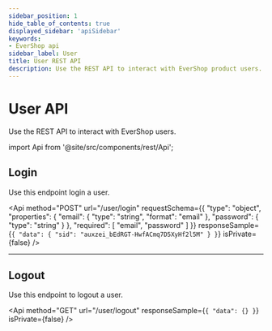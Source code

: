```yaml
---
sidebar_position: 1
hide_table_of_contents: true
displayed_sidebar: 'apiSidebar'
keywords:
- EverShop api
sidebar_label: User
title: User REST API
description: Use the REST API to interact with EverShop product users. Create, update, delete, and get users.
---
```


# User API

Use the REST API to interact with EverShop users.

import Api from '@site/src/components/rest/Api';

## Login

Use this endpoint login a user.

<Api
  method="POST"
  url="/user/login"
  requestSchema={{
  "type": "object",
  "properties": {
    "email": {
      "type": "string",
      "format": "email"
    },
    "password": {
      "type": "string"
    }
  },
  "required": [
    "email",
    "password"
  ]
}}
  responseSample={`{
  "data": {
    "sid": "auxzei_bEdRGT-HwfACmq7D5XyHf2l5M"
  }
}`}
  isPrivate={false}
 />

<hr/>

 ## Logout

Use this endpoint to logout a user.

<Api
  method="GET"
  url="/user/logout"
  responseSample={`{
  "data": {}
}`}
  isPrivate={false}
 />
